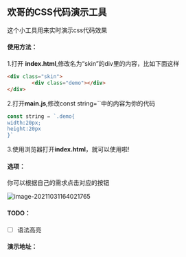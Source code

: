 ## 欢哥的CSS代码演示工具

这个小工具用来实时演示css代码效果

#### 使用方法：  

1.打开 **index.html**,修改名为“skin”的div里的内容，比如下面这样

```html
<div class="skin">
		<div class="demo"></div>
</div>
```

2.打开**main.js**,修改const string=``中的内容为你的代码

```js
const string = `.demo{
width:20px;
height:20px
}`
```

3.使用浏览器打开**index.html**，就可以使用啦!



#### 选项：

你可以根据自己的需求点击对应的按钮

![image-20211031164021765](https://cdn.jsdelivr.net/gh/muzihuaner/huancdn/img/20211031164021.png)

#### TODO：

- [ ] 语法高亮

#### 演示地址：

